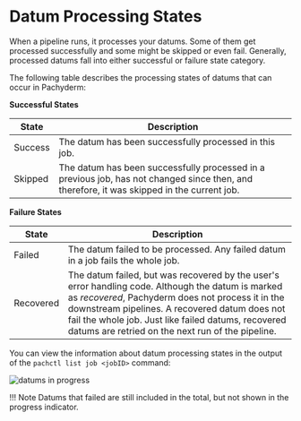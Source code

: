 # Datum Processing States

When a pipeline runs, it processes your datums.
Some of them get processed successfully and some might
be skipped or even fail. Generally, processed datums
fall into either successful or failure state category.

The following table describes the processing states
of datums that can occur in Pachyderm:

**Successful States**

| State      | Description |
| ---------- | ----------- |
| Success    | The datum has been successfully processed in this job. |
| Skipped    | The datum has been successfully processed in a previous job, has not changed since then, and therefore, it was skipped in the current job. |

**Failure States**

| State      | Description |
| ---------- | ----------- |
| Failed     | The datum failed to be processed. Any failed datum in a job fails the whole job. |
| Recovered  | The datum failed, but was recovered by the user's error handling code. Although the datum is marked as *recovered*, Pachyderm does not process it in the downstream pipelines. A recovered datum does not fail the whole job. Just like failed datums, recovered datums are retried on the next run of the pipeline. |

You can view the information about datum processing states in the output of
the `pachctl list job <jobID>` command:

![datums in progress](../../../images/datums_in_progress.png)

!!! Note
    Datums that failed are still included in the total, but not
    shown in the progress indicator.
